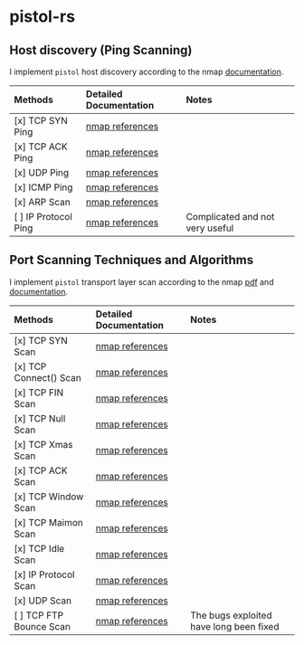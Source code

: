 # pistol-rs

## Host discovery (Ping Scanning)

I implement `pistol` host discovery according to the nmap [documentation](https://nmap.org/book/host-discovery.html).

| Methods              | Detailed Documentation                                                                          | Notes                           |
| :------------------- | :---------------------------------------------------------------------------------------------- | :------------------------------ |
| [x] TCP SYN Ping     | [nmap references](https://nmap.org/book/host-discovery-techniques.html#host-discovery-PS)       |                                 |
| [x] TCP ACK Ping     | [nmap references](https://nmap.org/book/host-discovery-techniques.html#host-discovery-PA)       |                                 |
| [x] UDP Ping         | [nmap references](https://nmap.org/book/host-discovery-techniques.html#host-discovery-PU)       |                                 |
| [x] ICMP Ping        | [nmap references](https://nmap.org/book/host-discovery-techniques.html#host-discovery-icmpping) |                                 |
| [x] ARP Scan         | [nmap references](https://nmap.org/book/host-discovery-techniques.html#arp-scan)                |                                 |
| [ ] IP Protocol Ping | [nmap references](https://nmap.org/book/host-discovery-techniques.html#host-discovery-PO)       | Complicated and not very useful |

## Port Scanning Techniques and Algorithms

I implement `pistol` transport layer scan according to the nmap [pdf](https://nmap.org/nmap_doc.html) and [documentation](https://nmap.org/book/scan-methods.html).

| Methods                 | Detailed Documentation                                                        | Notes                                   |
| :---------------------- | :---------------------------------------------------------------------------- | :-------------------------------------- |
| [x] TCP SYN Scan        | [nmap references](https://nmap.org/book/synscan.html)                         |                                         |
| [x] TCP Connect() Scan  | [nmap references](https://nmap.org/book/scan-methods-connect-scan.html)       |                                         |
| [x] TCP FIN Scan        | [nmap references](https://nmap.org/book/scan-methods-null-fin-xmas-scan.html) |                                         |
| [x] TCP Null Scan       | [nmap references](https://nmap.org/book/scan-methods-null-fin-xmas-scan.html) |                                         |
| [x] TCP Xmas Scan       | [nmap references](https://nmap.org/book/scan-methods-null-fin-xmas-scan.html) |                                         |
| [x] TCP ACK Scan        | [nmap references](https://nmap.org/book/scan-methods-ack-scan.html)           |                                         |
| [x] TCP Window Scan     | [nmap references](https://nmap.org/book/scan-methods-window-scan.html)        |                                         |
| [x] TCP Maimon Scan     | [nmap references](https://nmap.org/book/scan-methods-maimon-scan.html)        |                                         |
| [x] TCP Idle Scan       | [nmap references](https://nmap.org/book/idlescan.html)                        |                                         |
| [x] IP Protocol Scan    | [nmap references](https://nmap.org/book/scan-methods-ip-protocol-scan.html)   |                                         |
| [x] UDP Scan            | [nmap references](https://nmap.org/book/scan-methods-udp-scan.html)           |                                         |
| [ ] TCP FTP Bounce Scan | [nmap references](https://nmap.org/book/scan-methods-ftp-bounce-scan.html)    | The bugs exploited have long been fixed |


